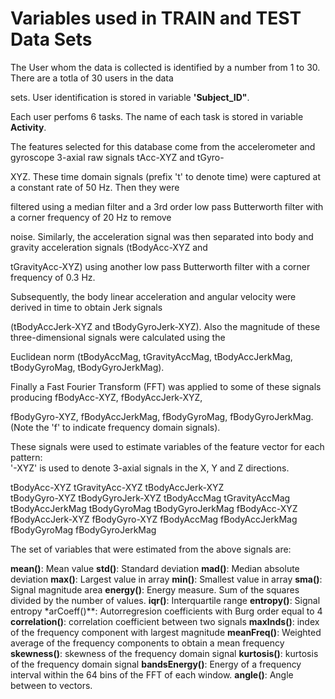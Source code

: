 Variables used in TRAIN and TEST Data Sets
==========================================

The User whom the data is collected is identified by a number from 1 to 30. There are a totla of 30 users in the data 

sets. User identification is stored in variable **'Subject_ID"**. 

Each user perfoms 6 tasks. The name of each task is stored in variable **Activity**.

The features selected for this database come from the accelerometer and gyroscope 3-axial raw signals tAcc-XYZ and tGyro-

XYZ. These time domain signals (prefix 't' to denote time) were captured at a constant rate of 50 Hz. Then they were 

filtered using a median filter and a 3rd order low pass Butterworth filter with a corner frequency of 20 Hz to remove 

noise. Similarly, the acceleration signal was then separated into body and gravity acceleration signals (tBodyAcc-XYZ and 

tGravityAcc-XYZ) using another low pass Butterworth filter with a corner frequency of 0.3 Hz. 

Subsequently, the body linear acceleration and angular velocity were derived in time to obtain Jerk signals 

(tBodyAccJerk-XYZ and tBodyGyroJerk-XYZ). Also the magnitude of these three-dimensional signals were calculated using the 

Euclidean norm (tBodyAccMag, tGravityAccMag, tBodyAccJerkMag, tBodyGyroMag, tBodyGyroJerkMag). 

Finally a Fast Fourier Transform (FFT) was applied to some of these signals producing fBodyAcc-XYZ, fBodyAccJerk-XYZ, 

fBodyGyro-XYZ, fBodyAccJerkMag, fBodyGyroMag, fBodyGyroJerkMag. (Note the 'f' to indicate frequency domain signals). 

These signals were used to estimate variables of the feature vector for each pattern:  
'-XYZ' is used to denote 3-axial signals in the X, Y and Z directions.

   tBodyAcc-XYZ
   tGravityAcc-XYZ
   tBodyAccJerk-XYZ    
   tBodyGyro-XYZ
   tBodyGyroJerk-XYZ
   tBodyAccMag
   tGravityAccMag
   tBodyAccJerkMag
   tBodyGyroMag
   tBodyGyroJerkMag
   fBodyAcc-XYZ
   fBodyAccJerk-XYZ
   fBodyGyro-XYZ
   fBodyAccMag
   fBodyAccJerkMag
   fBodyGyroMag
   fBodyGyroJerkMag

The set of variables that were estimated from the above signals are: 

**mean()**: Mean value
**std()**: Standard deviation
**mad()**: Median absolute deviation 
**max()**: Largest value in array
**min()**: Smallest value in array
**sma()**: Signal magnitude area
**energy()**: Energy measure. Sum of the squares divided by the number of values. 
**iqr()**: Interquartile range 
**entropy()**: Signal entropy
*arCoeff()**: Autorregresion coefficients with Burg order equal to 4
**correlation()**: correlation coefficient between two signals
**maxInds()**: index of the frequency component with largest magnitude
**meanFreq()**: Weighted average of the frequency components to obtain a mean frequency
**skewness()**: skewness of the frequency domain signal 
**kurtosis()**: kurtosis of the frequency domain signal 
**bandsEnergy()**: Energy of a frequency interval within the 64 bins of the FFT of each window.
**angle()**: Angle between to vectors.




